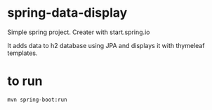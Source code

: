 # spring-data-display

Simple spring project. Creater with start.spring.io

It adds data to h2 database using JPA and displays it with thymeleaf templates.

# to run

```
mvn spring-boot:run
```
